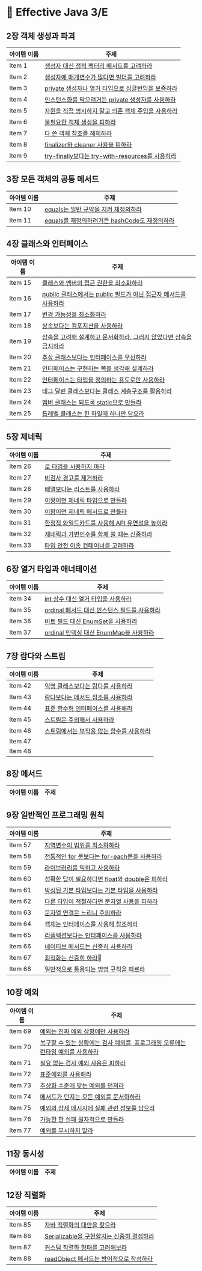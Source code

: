# 📒 Effective Java 3/E

## 2장 객체 생성과 파괴

| 아이템 이름 | 주제 |
|--------|--------|
| Item 1 | [생성자 대신 정적 팩터리 메서드를 고려하라](https://github.com/NoSubject-Study/effective-java-study/blob/main/2%EC%9E%A5%20%EA%B0%9D%EC%B2%B4%20%EC%83%9D%EC%84%B1%EA%B3%BC%20%ED%8C%8C%EA%B4%B4%20(Object%20creation%20and%20destruction)/%5Bitem1%5D%EC%83%9D%EC%84%B1%EC%9E%90%20%EB%8C%80%EC%8B%A0%20%EC%A0%95%EC%A0%81%20%ED%8C%A9%ED%84%B0%EB%A6%AC%20%EB%A9%94%EC%84%9C%EB%93%9C%EB%A5%BC%20%EA%B3%A0%EB%A0%A4%ED%95%98%EB%9D%BC.md) |
| Item 2 | [생성자에 매개변수가 많다면 빌더를 고려하라](https://github.com/NoSubject-Study/effective-java-study/blob/main/2%EC%9E%A5%20%EA%B0%9D%EC%B2%B4%20%EC%83%9D%EC%84%B1%EA%B3%BC%20%ED%8C%8C%EA%B4%B4%20(Object%20creation%20and%20destruction)/%5Bitem2%5D%EC%83%9D%EC%84%B1%EC%9E%90%EC%97%90%20%EB%A7%A4%EA%B0%9C%EB%B3%80%EC%88%98%EA%B0%80%20%EB%A7%8E%EB%8B%A4%EB%A9%B4%20%EB%B9%8C%EB%8D%94%EB%A5%BC%20%EA%B3%A0%EB%A0%A4%ED%95%98%EB%9D%BC.md) |
| Item 3 | [private 생성자나 열거 타입으로 싱글턴임을 보증하라](https://github.com/NoSubject-Study/effective-java-study/blob/main/2%EC%9E%A5%20%EA%B0%9D%EC%B2%B4%20%EC%83%9D%EC%84%B1%EA%B3%BC%20%ED%8C%8C%EA%B4%B4%20(Object%20creation%20and%20destruction)/%5Bitem3%5Dprivate%20%EC%83%9D%EC%84%B1%EC%9E%90%EB%82%98%20%EC%97%B4%EA%B1%B0%20%ED%83%80%EC%9E%85%EC%9C%BC%EB%A1%9C%20%EC%8B%B1%EA%B8%80%ED%84%B4%EC%9E%84%EC%9D%84%20%EB%B3%B4%EC%A6%9D%ED%95%98%EB%9D%BC.md) |
| Item 4 | [인스턴스화를 막으려거든 private 생성자를 사용하라](https://github.com/NoSubject-Study/effective-java-study/blob/main/2%EC%9E%A5%20%EA%B0%9D%EC%B2%B4%20%EC%83%9D%EC%84%B1%EA%B3%BC%20%ED%8C%8C%EA%B4%B4%20(Object%20creation%20and%20destruction)/%5Bitem4%5D%EC%9D%B8%EC%8A%A4%ED%84%B4%EC%8A%A4%ED%99%94%EB%A5%BC%20%EB%A7%89%EC%9C%BC%EB%A0%A4%EA%B1%B0%EB%93%A0%20private%20%EC%83%9D%EC%84%B1%EC%9E%90%EB%A5%BC%20%EC%82%AC%EC%9A%A9%ED%95%98%EB%9D%BC.md) |
| Item 5 | [자원을 직접 명시하지 말고 의존 객체 주입을 사용하라](https://github.com/NoSubject-Study/effective-java-study/blob/main/2%EC%9E%A5%20%EA%B0%9D%EC%B2%B4%20%EC%83%9D%EC%84%B1%EA%B3%BC%20%ED%8C%8C%EA%B4%B4%20(Object%20creation%20and%20destruction)/%5Bitem5%5D%EC%9E%90%EC%9B%90%EC%9D%84%20%EC%A7%81%EC%A0%91%20%EB%AA%85%EC%8B%9C%ED%95%98%EC%A7%80%20%EB%A7%90%EA%B3%A0%20%EC%9D%98%EC%A1%B4%20%EA%B0%9D%EC%B2%B4%20%EC%A3%BC%EC%9E%85%EC%9D%84%20%EC%82%AC%EC%9A%A9%ED%95%98%EB%9D%BC.md) |
| Item 6 | [불필요한 객체 생성을 피하라](https://github.com/NoSubject-Study/effective-java-study/blob/main/2%EC%9E%A5%20%EA%B0%9D%EC%B2%B4%20%EC%83%9D%EC%84%B1%EA%B3%BC%20%ED%8C%8C%EA%B4%B4%20(Object%20creation%20and%20destruction)/%5Bitem6%5D%EB%B6%88%ED%95%84%EC%9A%94%ED%95%9C%20%EA%B0%9D%EC%B2%B4%20%EC%83%9D%EC%84%B1%EC%9D%84%20%ED%94%BC%ED%95%98%EB%9D%BC.md) |
| Item 7 | [다 쓴 객체 참조를 해제하라](https://github.com/NoSubject-Study/effective-java-study/blob/main/2%EC%9E%A5%20%EA%B0%9D%EC%B2%B4%20%EC%83%9D%EC%84%B1%EA%B3%BC%20%ED%8C%8C%EA%B4%B4%20(Object%20creation%20and%20destruction)/%5Bitem7%5D%EB%8B%A4%20%EC%93%B4%20%EA%B0%9D%EC%B2%B4%20%EC%B0%B8%EC%A1%B0%EB%A5%BC%20%ED%95%B4%EC%A0%9C%ED%95%98%EB%9D%BC.md) |
| Item 8 | [finalizer와 cleaner 사용을 피하라](https://github.com/NoSubject-Study/effective-java-study/blob/main/2%EC%9E%A5%20%EA%B0%9D%EC%B2%B4%20%EC%83%9D%EC%84%B1%EA%B3%BC%20%ED%8C%8C%EA%B4%B4%20(Object%20creation%20and%20destruction)/%5Bitem8%5Dfinalizer%EC%99%80%20cleaner%20%EC%82%AC%EC%9A%A9%EC%9D%84%20%ED%94%BC%ED%95%98%EB%9D%BC.md) |
| Item 9 | [try-finally보다는 try-with-resources를 사용하라](https://github.com/NoSubject-Study/effective-java-study/blob/main/2%EC%9E%A5%20%EA%B0%9D%EC%B2%B4%20%EC%83%9D%EC%84%B1%EA%B3%BC%20%ED%8C%8C%EA%B4%B4%20(Object%20creation%20and%20destruction)/%5Bitem9%5Dtry-finally%EB%B3%B4%EB%8B%A4%EB%8A%94%20try-with-resources%EB%A5%BC%20%EC%82%AC%EC%9A%A9%ED%95%98%EB%9D%BC.md) |

## 3장 모든 객체의 공통 메서드

| 아이템 이름 | 주제 |
|--------|--------|
| Item 10 | [equals는 일반 규약을 지켜 재정의하라](https://github.com/NoSubject-Study/effective-java-study/blob/main/3%EC%9E%A5%20%EB%AA%A8%EB%93%A0%20%EA%B0%9D%EC%B2%B4%EC%9D%98%20%EA%B3%B5%ED%86%B5%20%EB%A9%94%EC%84%9C%EB%93%9C(Methods%20Common%20to%20All%20Objects.)/%5Bitem10%5Dequals%EB%8A%94%20%EC%9D%BC%EB%B0%98%20%EA%B7%9C%EC%95%BD%EC%9D%84%20%EC%A7%80%EC%BC%9C%20%EC%9E%AC%EC%A0%95%EC%9D%98%ED%95%98%EB%9D%BC.md) |
| Item 11 | [equals를 재정의하려거든 hashCode도 재정의하라](https://github.com/NoSubject-Study/effective-java-study/blob/main/3%EC%9E%A5%20%EB%AA%A8%EB%93%A0%20%EA%B0%9D%EC%B2%B4%EC%9D%98%20%EA%B3%B5%ED%86%B5%20%EB%A9%94%EC%84%9C%EB%93%9C(Methods%20Common%20to%20All%20Objects.)/%5Bitem11%5Dequals%EB%A5%BC%20%EC%9E%AC%EC%A0%95%EC%9D%98%ED%95%98%EB%A0%A4%EA%B1%B0%EB%93%A0%20hashCode%EB%8F%84%20%EC%9E%AC%EC%A0%95%EC%9D%98%ED%95%98%EB%9D%BC.md) |

## 4장 클래스와 인터페이스

| 아이템 이름 | 주제 |
|--------|--------|
| Item 15 | [클래스와 멤버의 접근 권한을 최소화하라](https://github.com/NoSubject-Study/effective-java-study/blob/main/4%EC%9E%A5%20%ED%81%B4%EB%9E%98%EC%8A%A4%EC%99%80%20%EC%9D%B8%ED%84%B0%ED%8E%98%EC%9D%B4%EC%8A%A4(Classes%20and%20Interfaces)/%5Bitem15%5D%ED%81%B4%EB%9E%98%EC%8A%A4%EC%99%80%20%EB%A9%A4%EB%B2%84%EC%9D%98%20%EC%A0%91%EA%B7%BC%20%EA%B6%8C%ED%95%9C%EC%9D%84%20%EC%B5%9C%EC%86%8C%ED%99%94%ED%95%98%EB%9D%BC.md) |
| Item 16 | [public 클래스에서는 public 필드가 아닌 접근자 메서드를 사용하라](https://github.com/NoSubject-Study/effective-java-study/blob/main/4%EC%9E%A5%20%ED%81%B4%EB%9E%98%EC%8A%A4%EC%99%80%20%EC%9D%B8%ED%84%B0%ED%8E%98%EC%9D%B4%EC%8A%A4(Classes%20and%20Interfaces)/%5Bitem16%5Dpublic%20%ED%81%B4%EB%9E%98%EC%8A%A4%EC%97%90%EC%84%9C%EB%8A%94%20public%20%ED%95%84%EB%93%9C%EA%B0%80%20%EC%95%84%EB%8B%8C%20%EC%A0%91%EA%B7%BC%EC%9E%90%20%EB%A9%94%EC%84%9C%EB%93%9C%EB%A5%BC%20%EC%82%AC%EC%9A%A9%ED%95%98%EB%9D%BC.md) |
| Item 17 | [변경 가능성을 최소화하라](https://github.com/NoSubject-Study/effective-java-study/blob/main/4%EC%9E%A5%20%ED%81%B4%EB%9E%98%EC%8A%A4%EC%99%80%20%EC%9D%B8%ED%84%B0%ED%8E%98%EC%9D%B4%EC%8A%A4(Classes%20and%20Interfaces)/%5Bitem17%5D%EB%B3%80%EA%B2%BD%20%EA%B0%80%EB%8A%A5%EC%84%B1%EC%9D%84%20%EC%B5%9C%EC%86%8C%ED%99%94%ED%95%98%EB%9D%BC.md) |
| Item 18 | [상속보다는 컴포지션을 사용하라](https://github.com/NoSubject-Study/effective-java-study/blob/main/4%EC%9E%A5%20%ED%81%B4%EB%9E%98%EC%8A%A4%EC%99%80%20%EC%9D%B8%ED%84%B0%ED%8E%98%EC%9D%B4%EC%8A%A4(Classes%20and%20Interfaces)/%5Bitem18%5D%EC%83%81%EC%86%8D%EB%B3%B4%EB%8B%A4%EB%8A%94%20%EC%BB%B4%ED%8F%AC%EC%A7%80%EC%85%98%EC%9D%84%20%EC%82%AC%EC%9A%A9%ED%95%98%EB%9D%BC.md) |
| Item 19 | [상속을 고려해 설계하고 문서화하라. 그러지 않았다면 상속을 금지하라](https://github.com/NoSubject-Study/effective-java-study/blob/main/4%EC%9E%A5%20%ED%81%B4%EB%9E%98%EC%8A%A4%EC%99%80%20%EC%9D%B8%ED%84%B0%ED%8E%98%EC%9D%B4%EC%8A%A4(Classes%20and%20Interfaces)/%5Bitem19%5D%EC%83%81%EC%86%8D%EC%9D%84%20%EA%B3%A0%EB%A0%A4%ED%95%B4%20%EC%84%A4%EA%B3%84%ED%95%98%EA%B3%A0%20%EB%AC%B8%EC%84%9C%ED%99%94%ED%95%98%EB%9D%BC.%20%EA%B7%B8%EB%9F%AC%EC%A7%80%20%EC%95%8A%EC%95%98%EB%8B%A4%EB%A9%B4%20%EC%83%81%EC%86%8D%EC%9D%84%20%EA%B8%88%EC%A7%80%ED%95%98%EB%9D%BC.md) |
| Item 20 | [추상 클래스보다는 인터페이스를 우선하라](https://github.com/NoSubject-Study/effective-java-study/blob/main/4%EC%9E%A5%20%ED%81%B4%EB%9E%98%EC%8A%A4%EC%99%80%20%EC%9D%B8%ED%84%B0%ED%8E%98%EC%9D%B4%EC%8A%A4(Classes%20and%20Interfaces)/%5Bitem20%5D%EC%B6%94%EC%83%81%20%ED%81%B4%EB%9E%98%EC%8A%A4%EB%B3%B4%EB%8B%A4%EB%8A%94%20%EC%9D%B8%ED%84%B0%ED%8E%98%EC%9D%B4%EC%8A%A4%EB%A5%BC%20%EC%9A%B0%EC%84%A0%ED%95%98%EB%9D%BC.md) |
| Item 21 | [인터페이스는 구현하는 쪽을 생각해 설계하라](https://github.com/NoSubject-Study/effective-java-study/blob/main/4%EC%9E%A5%20%ED%81%B4%EB%9E%98%EC%8A%A4%EC%99%80%20%EC%9D%B8%ED%84%B0%ED%8E%98%EC%9D%B4%EC%8A%A4(Classes%20and%20Interfaces)/%5Bitem21%5D%EC%9D%B8%ED%84%B0%ED%8E%98%EC%9D%B4%EC%8A%A4%EB%8A%94%20%EA%B5%AC%ED%98%84%ED%95%98%EB%8A%94%20%EC%AA%BD%EC%9D%84%20%EC%83%9D%EA%B0%81%ED%95%B4%20%EC%84%A4%EA%B3%84%ED%95%98%EB%9D%BC.md) |
| Item 22 | [인터페이스는 타입을 정의하는 용도로만 사용하라](https://github.com/NoSubject-Study/effective-java-study/blob/main/4%EC%9E%A5%20%ED%81%B4%EB%9E%98%EC%8A%A4%EC%99%80%20%EC%9D%B8%ED%84%B0%ED%8E%98%EC%9D%B4%EC%8A%A4(Classes%20and%20Interfaces)/%5Bitem22%5D%EC%9D%B8%ED%84%B0%ED%8E%98%EC%9D%B4%EC%8A%A4%EB%8A%94%20%ED%83%80%EC%9E%85%EC%9D%84%20%EC%A0%95%EC%9D%98%ED%95%98%EB%8A%94%20%EC%9A%A9%EB%8F%84%EB%A1%9C%EB%A7%8C%20%EC%82%AC%EC%9A%A9%ED%95%98%EB%9D%BC.md) |
| Item 23 | [태그 달린 클래스보다는 클래스 계층구조를 활용하라](https://github.com/NoSubject-Study/effective-java-study/blob/main/4%EC%9E%A5%20%ED%81%B4%EB%9E%98%EC%8A%A4%EC%99%80%20%EC%9D%B8%ED%84%B0%ED%8E%98%EC%9D%B4%EC%8A%A4(Classes%20and%20Interfaces)/%5Bitem23%5D%ED%83%9C%EA%B7%B8%20%EB%8B%AC%EB%A6%B0%20%ED%81%B4%EB%9E%98%EC%8A%A4%EB%B3%B4%EB%8B%A4%EB%8A%94%20%ED%81%B4%EB%9E%98%EC%8A%A4%20%EA%B3%84%EC%B8%B5%EA%B5%AC%EC%A1%B0%EB%A5%BC%20%ED%99%9C%EC%9A%A9%ED%95%98%EB%9D%BC.md) |
| Item 24 | [멤버 클래스는 되도록 static으로 만들라](https://github.com/NoSubject-Study/effective-java-study/blob/main/4%EC%9E%A5%20%ED%81%B4%EB%9E%98%EC%8A%A4%EC%99%80%20%EC%9D%B8%ED%84%B0%ED%8E%98%EC%9D%B4%EC%8A%A4(Classes%20and%20Interfaces)/%5Bitem24%5D%EB%A9%A4%EB%B2%84%20%ED%81%B4%EB%9E%98%EC%8A%A4%EB%8A%94%20%EB%90%98%EB%8F%84%EB%A1%9D%20static%EC%9C%BC%EB%A1%9C%20%EB%A7%8C%EB%93%A4%EB%9D%BC.md) |
| Item 25 | [톱레벨 클래스는 한 파일에 하나만 담으라](https://github.com/NoSubject-Study/effective-java-study/blob/main/4%EC%9E%A5%20%ED%81%B4%EB%9E%98%EC%8A%A4%EC%99%80%20%EC%9D%B8%ED%84%B0%ED%8E%98%EC%9D%B4%EC%8A%A4(Classes%20and%20Interfaces)/%5Bitem25%5D%ED%86%B1%EB%A0%88%EB%B2%A8%20%ED%81%B4%EB%9E%98%EC%8A%A4%EB%8A%94%20%ED%95%9C%20%ED%8C%8C%EC%9D%BC%EC%97%90%20%ED%95%98%EB%82%98%EB%A7%8C%20%EB%8B%B4%EC%9C%BC%EB%9D%BC.md) |




## 5장 제네릭

| 아이템 이름 | 주제 |
|--------|--------|
| Item 26 | [로 타입을 사용하지 마라](https://github.com/NoSubject-Study/effective-java-study/blob/main/5%EC%9E%A5%20%EC%A0%9C%EB%84%A4%EB%A6%AD(Generic)/%5Bitem26%5D%EB%A1%9C%20%ED%83%80%EC%9E%85%EC%9D%84%20%EC%82%AC%EC%9A%A9%ED%95%98%EC%A7%80%20%EB%A7%88%EB%9D%BC.md) |
| Item 27 | [비검사 경고를 제거하라](https://github.com/NoSubject-Study/effective-java-study/blob/main/5%EC%9E%A5%20%EC%A0%9C%EB%84%A4%EB%A6%AD(Generic)/%5Bitem27%5D%EB%B9%84%EA%B2%80%EC%82%AC%20%EA%B2%BD%EA%B3%A0%EB%A5%BC%20%EC%A0%9C%EA%B1%B0%ED%95%98%EB%9D%BC.md) |
| Item 28 | [배열보다는 리스트를 사용하라](https://github.com/NoSubject-Study/effective-java-study/blob/main/5%EC%9E%A5%20%EC%A0%9C%EB%84%A4%EB%A6%AD(Generic)/%5Bitem28%5D%EB%B0%B0%EC%97%B4%EB%B3%B4%EB%8B%A4%EB%8A%94%20%EB%A6%AC%EC%8A%A4%ED%8A%B8%EB%A5%BC%20%EC%82%AC%EC%9A%A9%ED%95%98%EB%9D%BC.md) |
| Item 29 | [이왕이면 제네릭 타입으로 만들라](https://github.com/NoSubject-Study/effective-java-study/blob/main/5%EC%9E%A5%20%EC%A0%9C%EB%84%A4%EB%A6%AD(Generic)/%5Bitem29%5D%EC%9D%B4%EC%99%95%EC%9D%B4%EB%A9%B4%20%EC%A0%9C%EB%84%A4%EB%A6%AD%20%ED%83%80%EC%9E%85%EC%9C%BC%EB%A1%9C%20%EB%A7%8C%EB%93%A4%EB%9D%BC.md) |
| Item 30 | [이왕이면 제네릭 메서드로 만들라](https://github.com/NoSubject-Study/effective-java-study/blob/main/5%EC%9E%A5%20%EC%A0%9C%EB%84%A4%EB%A6%AD(Generic)/%5Bitem30%5D%EC%9D%B4%EC%99%95%EC%9D%B4%EB%A9%B4%20%EC%A0%9C%EB%84%A4%EB%A6%AD%20%EB%A9%94%EC%84%9C%EB%93%9C%EB%A1%9C%20%EB%A7%8C%EB%93%A4%EB%9D%BC.md) |
| Item 31 | [한정적 와일드카드를 사용해 API 유연성을 높이라](https://github.com/NoSubject-Study/effective-java-study/blob/main/5%EC%9E%A5%20%EC%A0%9C%EB%84%A4%EB%A6%AD(Generic)/%5Bitem31%5D%ED%95%9C%EC%A0%95%EC%A0%81%20%EC%99%80%EC%9D%BC%EB%93%9C%EC%B9%B4%EB%93%9C%EB%A5%BC%20%EC%82%AC%EC%9A%A9%ED%95%B4%20API%20%EC%9C%A0%EC%97%B0%EC%84%B1%EC%9D%84%20%EB%86%92%EC%9D%B4%EB%9D%BC.md) |
| Item 32 | [제네릭과 가변인수를 함께 쓸 때는 신중하라](https://github.com/NoSubject-Study/effective-java-study/blob/main/5%EC%9E%A5%20%EC%A0%9C%EB%84%A4%EB%A6%AD(Generic)/%5Bitem32%5D%EC%A0%9C%EB%84%A4%EB%A6%AD%EA%B3%BC%20%EA%B0%80%EB%B3%80%EC%9D%B8%EC%88%98%EB%A5%BC%20%ED%95%A8%EA%BB%98%20%EC%93%B8%20%EB%95%8C%EB%8A%94%20%EC%8B%A0%EC%A4%91%ED%95%98%EB%9D%BC.md) |
| Item 33 | [타입 안전 이종 컨테이너를 고려하라](https://github.com/NoSubject-Study/effective-java-study/blob/main/5%EC%9E%A5%20%EC%A0%9C%EB%84%A4%EB%A6%AD(Generic)/%5Bitem33%5D%ED%83%80%EC%9E%85%20%EC%95%88%EC%A0%84%20%EC%9D%B4%EC%A2%85%20%EC%BB%A8%ED%85%8C%EC%9D%B4%EB%84%88%EB%A5%BC%20%EA%B3%A0%EB%A0%A4%ED%95%98%EB%9D%BC.md) |

## 6장 열거 타입과 애너테이션

| 아이템 이름 | 주제 |
|--------|--------|
| Item 34 | [int 상수 대신 열거 타입을 사용하라](https://github.com/NoSubject-Study/effective-java-study/blob/main/6%EC%9E%A5%20%EC%97%B4%EA%B1%B0%20%ED%83%80%EC%9E%85%EA%B3%BC%20%EC%95%A0%EB%84%88%ED%85%8C%EC%9D%B4%EC%85%98%20(Enum%20type%20and%20annotation)/%5Bitem34%5Dint%20%EC%83%81%EC%88%98%20%EB%8C%80%EC%8B%A0%20%EC%97%B4%EA%B1%B0%20%ED%83%80%EC%9E%85%EC%9D%84%20%EC%82%AC%EC%9A%A9%ED%95%98%EB%9D%BC.md) |
| Item 35 | [ordinal 메서드 대신 인스턴스 필드를 사용하라](https://github.com/NoSubject-Study/effective-java-study/blob/main/6%EC%9E%A5%20%EC%97%B4%EA%B1%B0%20%ED%83%80%EC%9E%85%EA%B3%BC%20%EC%95%A0%EB%84%88%ED%85%8C%EC%9D%B4%EC%85%98%20(Enum%20type%20and%20annotation)/%5Bitem35%5Dordinal%20%EB%A9%94%EC%84%9C%EB%93%9C%20%EB%8C%80%EC%8B%A0%20%EC%9D%B8%EC%8A%A4%ED%84%B4%EC%8A%A4%20%ED%95%84%EB%93%9C%EB%A5%BC%20%EC%82%AC%EC%9A%A9%ED%95%98%EB%9D%BC.md) |
| Item 36 | [비트 필드 대신 EnumSet을 사용하라](https://github.com/NoSubject-Study/effective-java-study/blob/main/6%EC%9E%A5%20%EC%97%B4%EA%B1%B0%20%ED%83%80%EC%9E%85%EA%B3%BC%20%EC%95%A0%EB%84%88%ED%85%8C%EC%9D%B4%EC%85%98%20(Enum%20type%20and%20annotation)/%5Bitem36%5D%EB%B9%84%ED%8A%B8%20%ED%95%84%EB%93%9C%20%EB%8C%80%EC%8B%A0%20EnumSet%EC%9D%84%20%EC%82%AC%EC%9A%A9%ED%95%98%EB%9D%BC.md) |
| Item 37 | [ordinal 인덱싱 대신 EnumMap을 사용하라](https://github.com/NoSubject-Study/effective-java-study/blob/main/6%EC%9E%A5%20%EC%97%B4%EA%B1%B0%20%ED%83%80%EC%9E%85%EA%B3%BC%20%EC%95%A0%EB%84%88%ED%85%8C%EC%9D%B4%EC%85%98%20(Enum%20type%20and%20annotation)/%5Bitem37%5Dordinal%20%EC%9D%B8%EB%8D%B1%EC%8B%B1%20%EB%8C%80%EC%8B%A0%20EnumMap%EC%9D%84%20%EC%82%AC%EC%9A%A9%ED%95%98%EB%9D%BC.md) |

## 7장 람다와 스트림

| 아이템 이름 | 주제 |
|--------|--------|
| Item 42 | [익명 클래스보다는 람다를 사용하라](https://github.com/NoSubject-Study/effective-java-study/blob/main/7%EC%9E%A5%20%EB%9E%8C%EB%8B%A4%EC%99%80%20%EC%8A%A4%ED%8A%B8%EB%A6%BC%20(Lambdas%20and%20Streams)%20/item%2042.%20%EC%9D%B5%EB%AA%85%20%ED%81%B4%EB%9E%98%EC%8A%A4%EB%B3%B4%EB%8B%A4%EB%8A%94%20%EB%9E%8C%EB%8B%A4%EB%A5%BC%20%EC%82%AC%EC%9A%A9%ED%95%98%EB%9D%BC.md) |
| Item 43 | [람다보다는 메서드 참조를 사용하라](https://github.com/NoSubject-Study/effective-java-study/blob/main/7%EC%9E%A5%20%EB%9E%8C%EB%8B%A4%EC%99%80%20%EC%8A%A4%ED%8A%B8%EB%A6%BC%20(Lambdas%20and%20Streams)%20/item%2043.%20%EB%9E%8C%EB%8B%A4%EB%B3%B4%EB%8B%A4%EB%8A%94%20%EB%A9%94%EC%86%8C%EB%93%9C%20%EC%B0%B8%EC%A1%B0%EB%A5%BC%20%EC%82%AC%EC%9A%A9%ED%95%98%EB%9D%BC.md)|
| Item 44 |[표준 함수형 인터페이스를 사용해라](https://github.com/NoSubject-Study/effective-java-study/blob/main/7%EC%9E%A5%20%EB%9E%8C%EB%8B%A4%EC%99%80%20%EC%8A%A4%ED%8A%B8%EB%A6%BC%20(Lambdas%20and%20Streams)%20/item%2044.%20%ED%91%9C%EC%A4%80%20%ED%95%A8%EC%88%98%ED%98%95%20%EC%9D%B8%ED%84%B0%ED%8E%98%EC%9D%B4%EC%8A%A4%EB%A5%BC%20%EC%82%AC%EC%9A%A9%ED%95%B4%EB%9D%BC.md)|
| Item 45 | [스트림은 주의해서 사용하라](https://github.com/NoSubject-Study/effective-java-study/blob/main/7%EC%9E%A5%20%EB%9E%8C%EB%8B%A4%EC%99%80%20%EC%8A%A4%ED%8A%B8%EB%A6%BC%20(Lambdas%20and%20Streams)%20/item%2045.%20%EC%8A%A4%ED%8A%B8%EB%A6%BC%EC%9D%80%20%EC%A3%BC%EC%9D%98%ED%95%B4%EC%84%9C%20%EC%82%AC%EC%9A%A9%ED%95%98%EB%9D%BC.md)|
| Item 46 | [스트림에서는 부작용 없는 함수를 사용하라](https://github.com/NoSubject-Study/effective-java-study/blob/main/7%EC%9E%A5%20%EB%9E%8C%EB%8B%A4%EC%99%80%20%EC%8A%A4%ED%8A%B8%EB%A6%BC%20(Lambdas%20and%20Streams)%20/item%2046.%20%EC%8A%A4%ED%8A%B8%EB%A6%BC%EC%97%90%EC%84%9C%EB%8A%94%20%EB%B6%80%EC%9E%91%EC%9A%A9%20%EC%97%86%EB%8A%94%20%ED%95%A8%EC%88%98%EB%A5%BC%20%EC%82%AC%EC%9A%A9%ED%95%98%EB%9D%BC.md) |
| Item 47 ||
| Item 48 ||
## 8장 메서드

| 아이템 이름 | 주제 |
|--------|--------|

## 9장 일반적인 프로그래밍 원칙

| 아이템 이름 | 주제 |
|--------|--------|
| Item 57 | [지역변수의 범위를 최소화하라](https://github.com/NoSubject-Study/effective-java-study/blob/main/9%EC%9E%A5%20%EC%9D%BC%EB%B0%98%EC%A0%81%EC%9D%B8%20%ED%94%84%EB%A1%9C%EA%B7%B8%EB%9E%98%EB%B0%8D%20%EC%9B%90%EC%B9%99%20(General%20Programming%20Principle)/%5Bitem57%5D%EC%A7%80%EC%97%AD%EB%B3%80%EC%88%98%EC%9D%98%20%EB%B2%94%EC%9C%84%EB%A5%BC%20%EC%B5%9C%EC%86%8C%ED%99%94%ED%95%98%EB%9D%BC.md) |
| Item 58 | [전통적인 for 문보다는 for-each문을 사용하라](https://github.com/NoSubject-Study/effective-java-study/blob/main/9%EC%9E%A5%20%EC%9D%BC%EB%B0%98%EC%A0%81%EC%9D%B8%20%ED%94%84%EB%A1%9C%EA%B7%B8%EB%9E%98%EB%B0%8D%20%EC%9B%90%EC%B9%99%20(General%20Programming%20Principle)/%5Bitem58%5D%EC%A0%84%ED%86%B5%EC%A0%81%EC%9D%B8%20for%20%EB%AC%B8%EB%B3%B4%EB%8B%A4%EB%8A%94%20for-each%EB%AC%B8%EC%9D%84%20%EC%82%AC%EC%9A%A9%ED%95%98%EB%9D%BC.md) |
| Item 59 | [라이브러리를 익히고 사용하라](https://github.com/NoSubject-Study/effective-java-study/blob/main/9%EC%9E%A5%20%EC%9D%BC%EB%B0%98%EC%A0%81%EC%9D%B8%20%ED%94%84%EB%A1%9C%EA%B7%B8%EB%9E%98%EB%B0%8D%20%EC%9B%90%EC%B9%99%20(General%20Programming%20Principle)/%5Bitem59%5D%EB%9D%BC%EC%9D%B4%EB%B8%8C%EB%9F%AC%EB%A6%AC%EB%A5%BC%20%EC%9D%B5%ED%9E%88%EA%B3%A0%20%EC%82%AC%EC%9A%A9%ED%95%98%EB%9D%BC.md) |
| Item 60 | [정확한 답이 필요하다면 float와 double은 피하라](https://github.com/NoSubject-Study/effective-java-study/blob/main/9%EC%9E%A5%20%EC%9D%BC%EB%B0%98%EC%A0%81%EC%9D%B8%20%ED%94%84%EB%A1%9C%EA%B7%B8%EB%9E%98%EB%B0%8D%20%EC%9B%90%EC%B9%99%20(General%20Programming%20Principle)/%5Bitem60%5D%EC%A0%95%ED%99%95%ED%95%9C%20%EB%8B%B5%EC%9D%B4%20%ED%95%84%EC%9A%94%ED%95%98%EB%8B%A4%EB%A9%B4%20float%EC%99%80%20double%EC%9D%80%20%ED%94%BC%ED%95%98%EB%9D%BC.md) |
| Item 61 | [박싱된 기본 타입보다는 기본 타입을 사용하라](https://github.com/NoSubject-Study/effective-java-study/blob/main/9%EC%9E%A5%20%EC%9D%BC%EB%B0%98%EC%A0%81%EC%9D%B8%20%ED%94%84%EB%A1%9C%EA%B7%B8%EB%9E%98%EB%B0%8D%20%EC%9B%90%EC%B9%99%20(General%20Programming%20Principle)/%5Bitem61%5D%EB%B0%95%EC%8B%B1%EB%90%9C%20%EA%B8%B0%EB%B3%B8%20%ED%83%80%EC%9E%85%EB%B3%B4%EB%8B%A4%EB%8A%94%20%EA%B8%B0%EB%B3%B8%20%ED%83%80%EC%9E%85%EC%9D%84%20%EC%82%AC%EC%9A%A9%ED%95%98%EB%9D%BC.md) |
| Item 62 | [다른 타입이 적절하다면 문자열 사용을 피하라](https://github.com/NoSubject-Study/effective-java-study/blob/main/9%EC%9E%A5%20%EC%9D%BC%EB%B0%98%EC%A0%81%EC%9D%B8%20%ED%94%84%EB%A1%9C%EA%B7%B8%EB%9E%98%EB%B0%8D%20%EC%9B%90%EC%B9%99%20(General%20Programming%20Principle)/%5Bitem62%5D%EB%8B%A4%EB%A5%B8%20%ED%83%80%EC%9E%85%EC%9D%B4%20%EC%A0%81%EC%A0%88%ED%95%98%EB%8B%A4%EB%A9%B4%20%EB%AC%B8%EC%9E%90%EC%97%B4%20%EC%82%AC%EC%9A%A9%EC%9D%84%20%ED%94%BC%ED%95%98%EB%9D%BC.md) |
| Item 63 | [문자열 연결은 느리니 주의하라](https://github.com/NoSubject-Study/effective-java-study/blob/main/9%EC%9E%A5%20%EC%9D%BC%EB%B0%98%EC%A0%81%EC%9D%B8%20%ED%94%84%EB%A1%9C%EA%B7%B8%EB%9E%98%EB%B0%8D%20%EC%9B%90%EC%B9%99%20(General%20Programming%20Principle)/%5Bitem63%5D%EB%AC%B8%EC%9E%90%EC%97%B4%20%EC%97%B0%EA%B2%B0%EC%9D%80%20%EB%8A%90%EB%A6%AC%EB%8B%88%20%EC%A3%BC%EC%9D%98%ED%95%98%EB%9D%BC.md) |
| Item 64 | [객체는 인터페이스를 사용해 참조하라](https://github.com/NoSubject-Study/effective-java-study/blob/main/9%EC%9E%A5%20%EC%9D%BC%EB%B0%98%EC%A0%81%EC%9D%B8%20%ED%94%84%EB%A1%9C%EA%B7%B8%EB%9E%98%EB%B0%8D%20%EC%9B%90%EC%B9%99%20(General%20Programming%20Principle)/%5Bitem64%5D%EA%B0%9D%EC%B2%B4%EB%8A%94%20%EC%9D%B8%ED%84%B0%ED%8E%98%EC%9D%B4%EC%8A%A4%EB%A5%BC%20%EC%82%AC%EC%9A%A9%ED%95%B4%20%EC%B0%B8%EC%A1%B0%ED%95%98%EB%9D%BC.md) |
| Item 65 | [리플렉션보다는 인터페이스를 사용하라](https://github.com/NoSubject-Study/effective-java-study/blob/main/9%EC%9E%A5%20%EC%9D%BC%EB%B0%98%EC%A0%81%EC%9D%B8%20%ED%94%84%EB%A1%9C%EA%B7%B8%EB%9E%98%EB%B0%8D%20%EC%9B%90%EC%B9%99%20(General%20Programming%20Principle)/%5Bitem65%5D%EB%A6%AC%ED%94%8C%EB%A0%89%EC%85%98%EB%B3%B4%EB%8B%A4%EB%8A%94%20%EC%9D%B8%ED%84%B0%ED%8E%98%EC%9D%B4%EC%8A%A4%EB%A5%BC%20%EC%82%AC%EC%9A%A9%ED%95%98%EB%9D%BC.md) |
| Item 66 | [네이티브 메서드는 신중히 사용하라](https://github.com/NoSubject-Study/effective-java-study/blob/main/9%EC%9E%A5%20%EC%9D%BC%EB%B0%98%EC%A0%81%EC%9D%B8%20%ED%94%84%EB%A1%9C%EA%B7%B8%EB%9E%98%EB%B0%8D%20%EC%9B%90%EC%B9%99%20(General%20Programming%20Principle)/%5Bitem66%5D%EB%84%A4%EC%9D%B4%ED%8B%B0%EB%B8%8C%20%EB%A9%94%EC%84%9C%EB%93%9C%EB%8A%94%20%EC%8B%A0%EC%A4%91%ED%9E%88%20%EC%82%AC%EC%9A%A9%ED%95%98%EB%9D%BC.md) |
| Item 67 | [최적화는 신중히 하라](https://github.com/NoSubject-Study/effective-java-study/blob/main/9%EC%9E%A5%20%EC%9D%BC%EB%B0%98%EC%A0%81%EC%9D%B8%20%ED%94%84%EB%A1%9C%EA%B7%B8%EB%9E%98%EB%B0%8D%20%EC%9B%90%EC%B9%99%20(General%20Programming%20Principle)/%5Bitem67%5D%EC%B5%9C%EC%A0%81%ED%99%94%EB%8A%94%20%EC%8B%A0%EC%A4%91%ED%9E%88%20%ED%95%98%EB%9D%BC%1D.md) |
| Item 68 | [일반적으로 통용되는 명명 규칙을 따르라](https://github.com/NoSubject-Study/effective-java-study/blob/main/9%EC%9E%A5%20%EC%9D%BC%EB%B0%98%EC%A0%81%EC%9D%B8%20%ED%94%84%EB%A1%9C%EA%B7%B8%EB%9E%98%EB%B0%8D%20%EC%9B%90%EC%B9%99%20(General%20Programming%20Principle)/%5Bitem68%5D%EC%9D%BC%EB%B0%98%EC%A0%81%EC%9C%BC%EB%A1%9C%20%ED%86%B5%EC%9A%A9%EB%90%98%EB%8A%94%20%EB%AA%85%EB%AA%85%20%EA%B7%9C%EC%B9%99%EC%9D%84%20%EB%94%B0%EB%A5%B4%EB%9D%BC.md) |

## 10장 예외

| 아이템 이름 | 주제 |
|--------|--------|
| Item 69 | [예외는 진짜 예외 상황에만 사용하라](https://github.com/NoSubject-Study/effective-java-study/blob/main/10%EC%9E%A5%20%EC%98%88%EC%99%B8(Exceptions)/item%2069.%20%EC%98%88%EC%99%B8%EB%8A%94%20%EC%A7%84%EC%A7%9C%20%EC%98%88%EC%99%B8%20%EC%83%81%ED%99%A9%EC%97%90%EB%A7%8C%20%EC%82%AC%EC%9A%A9%ED%95%98%EB%9D%BC.md) |
| Item 70 | [복구할 수 있는 상황에는 검사 예외를, 프로그래밍 오류에는 런타임 예외를 사용하라](https://github.com/NoSubject-Study/effective-java-study/blob/main/10%EC%9E%A5%20%EC%98%88%EC%99%B8(Exceptions)/item%2070.%20%EB%B3%B5%EA%B5%AC%ED%95%A0%20%EC%88%98%20%EC%9E%88%EB%8A%94%20%EC%83%81%ED%99%A9%EC%97%90%EB%8A%94%20%EA%B2%80%EC%82%AC%20%EC%98%88%EC%99%B8%EB%A5%BC%2C%20%ED%94%84%EB%A1%9C%EA%B7%B8%EB%9E%98%EB%B0%8D%20%EC%98%A4%EB%A5%98%EC%97%90%EB%8A%94%20%EB%9F%B0%ED%83%80%EC%9E%84%20%EC%98%88%EC%99%B8%EB%A5%BC%20%EC%82%AC%EC%9A%A9%ED%95%98%EB%9D%BC.md) |
| Item 71 | [필요 없는 검사 예외 사용은 피하라](https://github.com/NoSubject-Study/effective-java-study/blob/main/10%EC%9E%A5%20%EC%98%88%EC%99%B8(Exceptions)/item%2071.%20%ED%95%84%EC%9A%94%20%EC%97%86%EB%8A%94%20%EA%B2%80%EC%82%AC%20%EC%98%88%EC%99%B8%20%EC%82%AC%EC%9A%A9%EC%9D%80%20%ED%94%BC%ED%95%98%EB%9D%BC.md) |
| Item 72 | [표준예외를 사용해라](https://github.com/NoSubject-Study/effective-java-study/blob/main/10%EC%9E%A5%20%EC%98%88%EC%99%B8(Exceptions)/item%2072.%20%ED%91%9C%EC%A4%80%EC%98%88%EC%99%B8%EB%A5%BC%20%EC%82%AC%EC%9A%A9%ED%95%B4%EB%9D%BC.md) |
| Item 73 | [추상화 수준에 맞는 예외를 던져라](https://github.com/NoSubject-Study/effective-java-study/blob/main/10%EC%9E%A5%20%EC%98%88%EC%99%B8(Exceptions)/item%2073.%20%EC%B6%94%EC%83%81%ED%99%94%20%EC%88%98%EC%A4%80%EC%97%90%20%EB%A7%9E%EB%8A%94%20%EC%98%88%EC%99%B8%EB%A5%BC%20%EB%8D%98%EC%A0%B8%EB%9D%BC.md) |
| Item 74 | [메서드가 던지는 모든 예외를 문서화하라](https://github.com/NoSubject-Study/effective-java-study/blob/main/10%EC%9E%A5%20%EC%98%88%EC%99%B8(Exceptions)/item%2074.%20%EB%A9%94%EC%84%9C%EB%93%9C%EA%B0%80%20%EB%8D%98%EC%A7%80%EB%8A%94%20%EB%AA%A8%EB%93%A0%20%EC%98%88%EC%99%B8%EB%A5%BC%20%EB%AC%B8%EC%84%9C%ED%99%94%ED%95%98%EB%9D%BC.md) |
| Item 75 | [예외의 상세 메시지에 실패 관련 정보를 담으라](https://github.com/NoSubject-Study/effective-java-study/blob/main/10%EC%9E%A5%20%EC%98%88%EC%99%B8(Exceptions)/item%2075.%20%EC%98%88%EC%99%B8%EC%9D%98%20%EC%83%81%EC%84%B8%20%EB%A9%94%EC%8B%9C%EC%A7%80%EC%97%90%20%EC%8B%A4%ED%8C%A8%20%EA%B4%80%EB%A0%A8%20%EC%A0%95%EB%B3%B4%EB%A5%BC%20%EB%8B%B4%EC%9C%BC%EB%9D%BC.md) |
| Item 76 | [가능한 한 실패 원자적으로 만들라](https://github.com/NoSubject-Study/effective-java-study/blob/main/10%EC%9E%A5%20%EC%98%88%EC%99%B8(Exceptions)/item%2076.%20%EA%B0%80%EB%8A%A5%ED%95%9C%20%ED%95%9C%20%EC%8B%A4%ED%8C%A8%20%EC%9B%90%EC%9E%90%EC%A0%81%EC%9C%BC%EB%A1%9C%20%EB%A7%8C%EB%93%A4%EB%9D%BC.md) |
| Item 77 | [예외를 무시하지 말라](https://github.com/NoSubject-Study/effective-java-study/blob/main/10%EC%9E%A5%20%EC%98%88%EC%99%B8(Exceptions)/item%2077.%20%EC%98%88%EC%99%B8%EB%A5%BC%20%EB%AC%B4%EC%8B%9C%ED%95%98%EC%A7%80%20%EB%A7%90%EB%9D%BC.md) |

## 11장 동시성

| 아이템 이름 | 주제 |
|--------|--------|

## 12장 직렬화

| 아이템 이름 | 주제 |
|--------|--------|
| Item 85 | [자바 직렬화의 대안을 찾으라](https://github.com/NoSubject-Study/effective-java-study/blob/main/12%EC%9E%A5%20%EC%A7%81%EB%A0%AC%ED%99%94(Serialize)/%5Bitem85%5D%EC%9E%90%EB%B0%94%20%EC%A7%81%EB%A0%AC%ED%99%94%EC%9D%98%20%EB%8C%80%EC%95%88%EC%9D%84%20%EC%B0%BE%EC%9C%BC%EB%9D%BC.md) |
| Item 86 | [Serializable을 구현할지는 신중히 결정하라](https://github.com/NoSubject-Study/effective-java-study/blob/main/12%EC%9E%A5%20%EC%A7%81%EB%A0%AC%ED%99%94(Serialize)/%5Bitem86%5DSerializable%EC%9D%84%20%EA%B5%AC%ED%98%84%ED%95%A0%EC%A7%80%EB%8A%94%20%EC%8B%A0%EC%A4%91%ED%9E%88%20%EA%B2%B0%EC%A0%95%ED%95%98%EB%9D%BC.md) |
| Item 87 | [커스텀 직렬화 형태를 고려해보라](https://github.com/NoSubject-Study/effective-java-study/blob/main/12%EC%9E%A5%20%EC%A7%81%EB%A0%AC%ED%99%94(Serialize)/%5Bitem87%5D%EC%BB%A4%EC%8A%A4%ED%85%80%20%EC%A7%81%EB%A0%AC%ED%99%94%20%ED%98%95%ED%83%9C%EB%A5%BC%20%EA%B3%A0%EB%A0%A4%ED%95%B4%EB%B3%B4%EB%9D%BC.md) |
| Item 88 | [readObject 메서드는 방어적으로 작성하라](https://github.com/NoSubject-Study/effective-java-study/blob/main/12%EC%9E%A5%20%EC%A7%81%EB%A0%AC%ED%99%94(Serialize)/%5Bitem88%5DreadObject%20%EB%A9%94%EC%84%9C%EB%93%9C%EB%8A%94%20%EB%B0%A9%EC%96%B4%EC%A0%81%EC%9C%BC%EB%A1%9C%20%EC%9E%91%EC%84%B1%ED%95%98%EB%9D%BC.md) |
